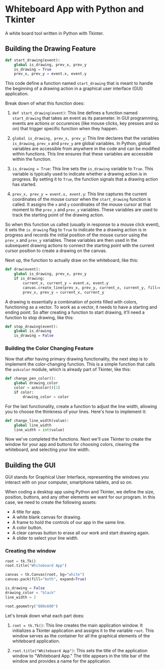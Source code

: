 # Whiteboard App with Python and Tkinter

A white board tool written in Python with Tkinter.

## Building the Drawing Feature

``` python
def start_drawing(event):
    global is_drawing, prev_x, prev_y
    is_drawing = True
    prev_x, prev_y = event.x, event.y
```

This code define a function named `start_drawing` that is meant to handle the beginning of a drawing action in a graphical user interface (GUI) application.

Break down of what this function does:

1. `def start_drawing(event)`: This line defines a function named `start_drawing` that takes an event as its parameter. In GUI programming, events are actions or occurences (like mouse clicks, key presses and so on) that trigger specific function when they happen.

2. `global is_drawing, prev_x, prev_y`: This line declares that the variables `is_drawing`, `prev_x` and `prev_y` are global variables. In Python, global variables are accessible from anywhere in the code and can be modified within functions. This line ensures that these variables are accessible within the function.

3. `is_drawing = True`: This line sets the `is_drawing` variable to `True`. This variable is typically used to indicate whether a drawing action is in progress. By setting it to `True`, the function signals that a drawing action has started.

4. `prev_x, prev_y = event.x, event.y`: This line captures the current coordinates of the mouse cursor when the `start_drawing` function is called. It assigns the `x` and `y` coordinates of the mouse cursor at that moment to the `prev_x` and `prev_y` variables. These variables are used to track the starting point of the drawing action.

So when this function us called (usually in response to a mouse click event), it sets the `is_drawing` flag to `True` to indicate the a drawing action is in progress and records the initial position of the mouse cursor using the `prev_x` and `prev_y` variables. These variables are then used in the subsequent drawing actions to connect the starting point with the current cursor position to create a drawing on the canvas.

Next up, the function to actually draw on the whiteboard, like this:
``` python
def draw(event):
    global is_drawing, prev_x, prev_y
    if is_drawing:
        current_x, current_y = event.x, event.y
        canvas.create_line(prev_x, prev_y, current_x, current_y, fill=drawing_color, width=line_width, capstyle=tk.ROUND, smooth=True)
        prev_x, prev_y = current_x, current_y
```

A drawing is essentially a combination of points filled with colors, functioning as a vector. To work as a vector, it needs to have a starting and ending point. So after creating a function to start drawing, it'll need a function to stop drawing, like this:
``` python
def stop_drawing(event):
    global is_drawing
    is_drawing = False
```

### Building the Color Changing Feature

Now that after having primary drawing functionality, the next step is to implement the color-changing function. This is a simple function that calls the `askcolor` module, which is already part of Tkinter, like this:
``` python
def change_pen_color():
    global drawing_color
    color = askcolor()[1]
    if color:
        drawing_color = color
```

For the last functionality, create a function to adjust the line width, allowing you to choose the thinkness of your lines. Here's how to implement it:
``` python
def change_line_width(value):
    global line_width
    line_width = int(value)
```

Now we've completed the functions. Next we'll use Tkinter to create the window for your app and buttons for choosing colors, clearing the whiteboard, and selecting your line width.

## Building the GUI

GUI stands for Graphical User Interface, representing the windows you interact with on your computer, smartphone tablets, and so on.

When coding a desktop app using Python and Tkinter, we define the size, position, buttons, and any other elements we want for our program. In this case, we need to create the following assets:
- A title for app.
- A white blank canvas for drawing.
- A frame to hold the controls of our app in the same line.
- A color button.
- A clear canvas button to erase all our work and start drawing again.
- A slider to select your line width.

### Creating the window

``` python
root = tk.Tk()
root.title("Whiteboard App")

canvas = tk.Canvas(root, bg="white")
canvas.pack(fill="both", expand=True)

is_drawing = False
drawing_color = "black"
line_width = 2

root.geometry("800x600")
```

Let's break down what each part does:
1. `root = tk.Tk()`: This line creates the main application window. It initializes a Tkinter application and assigns it to the variable `root`. This window serves as the container for all the graphical elements of the whiteboard application.

2. `root.title("Whiteboard App")`: This sets the title of the application window to "Whiteboard App." The title appears in the title bar of the window and provides a name for the application.
